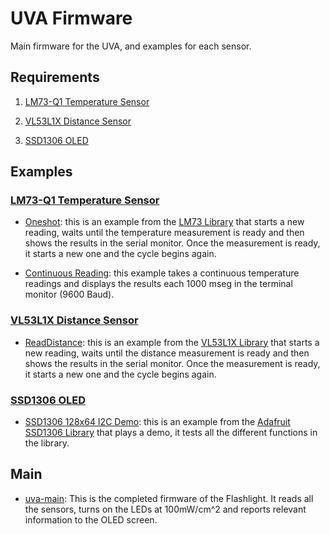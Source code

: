 # UVA Firmware #

Main firmware for the UVA, and examples for each sensor.

## Requirements ##

1. [LM73-Q1 Temperature Sensor](examples/LM73/README.md)

2. [VL53L1X Distance Sensor](examples/VL53L1X/README.md)

3. [SSD1306 OLED](examples/SSD1306/README.md)

## Examples ##

### [LM73-Q1 Temperature Sensor](examples/LM73/README.md) ###

- [Oneshot](examples/LM73/oneshot/oneshot.ino): this is an example from the [LM73 Library](https://github.com/zkemble/LM73) that starts a new reading, waits until the temperature measurement is ready and then shows the results in the serial monitor. Once the measurement is ready, it starts a new one and the cycle begins again.

- [Continuous Reading](examples/LM73/continuous_reading/continuous_reading.ino): this example takes a continuous temperature readings and displays the results each 1000 mseg in the terminal monitor (9600 Baud).

### [VL53L1X Distance Sensor](examples/VL53L1X/README.md) ###

- [ReadDistance](examples/VL53L1X/Example1_ReadDistance/Example1_ReadDistance.ino): this is an example from the [VL53L1X Library](https://github.com/sparkfun/SparkFun_VL53L1X_Arduino_Library) that starts a new reading, waits until the distance measurement is ready and then shows the results in the serial monitor. Once the measurement is ready, it starts a new one and the cycle begins again.

### [SSD1306 OLED](examples/SSD1306/README.md) ###

- [SSD1306 128x64 I2C Demo](examples/SSD1306/ssd1306_128x64_i2c/ssd1306_128x64_i2c.ino): this is an example from the [Adafruit SSD1306 Library](https://github.com/adafruit/Adafruit_SSD1306) that plays a demo, it tests all the different functions in the library.

## Main ##

- [uva-main](uva-main/uva-main.ino): This is the completed firmware of the Flashlight. It reads all the sensors, turns on the LEDs at 100mW/cm^2 and reports relevant information to the OLED screen.
